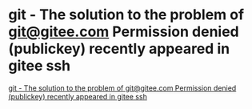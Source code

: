 # git - The solution to the problem of git@gitee.com Permission denied (publickey) recently appeared in gitee ssh
[git - The solution to the problem of git@gitee.com Permission denied (publickey) recently appeared in gitee ssh](https://aiwithcloud.com/2022/09/15/git___the_solution_to_the_problem_of_gitgitee-com_permission_denied_publickey_recently_appeared_in_gitee_ssh/)